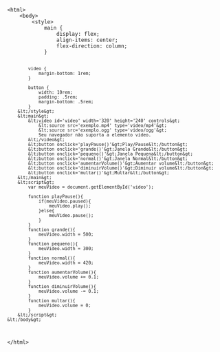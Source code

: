 <Code language='html'>
&lt;html&gt;
    &lt;body&gt;
        &lt;style&gt;
            main {
                display: flex;
                align-items: center;
                flex-direction: column;
            }

            video {
                margin-bottom: 1rem;
            }

            button {
                width: 10rem;
                padding: .5rem;
                margin-bottom: .5rem;
            }
        &lt;/style&gt;
        &lt;main&gt;
            &lt;video id='video' width='320' height='240' controls&gt;
                &lt;source src='exemplo.mp4' type='video/mp4'&gt;
                &lt;source src='exemplo.ogg' type='video/ogg'&gt;
                Seu navegador não suporta a elemento video.
            &lt;/video&gt;
            &lt;button onclick='playPause()'&gt;Play/Pause&lt;/button&gt;
            &lt;button onclick='grande()'&gt;Janela Grande&lt;/button&gt;
            &lt;button onclick='pequeno()'&gt;Janela Pequena&lt;/button&gt;
            &lt;button onclick='normal()'&gt;Janela Normal&lt;/button&gt;
            &lt;button onclick='aumentarVolume()'&gt;Aumentar volume&lt;/button&gt;
            &lt;button onclick='diminuirVolume()'&gt;Diminuir volume&lt;/button&gt;
            &lt;button onclick='multar()'&gt;Multar&lt;/button&gt;
        &lt;/main&gt;
        &lt;script&gt;
            var meuVideo = document.getElementById('video');

            function playPause(){
                if(meuVideo.paused){
                    meuVideo.play();
                }else{
                    meuVideo.pause();
                }
            }
            function grande(){
                meuVideo.width = 500;
            }
            function pequeno(){
                meuVideo.width = 300;
            }
            function normal(){
                meuVideo.width = 420;
            }
            function aumentarVolume(){
                meuVideo.volume += 0.1;
            }
            function diminuirVolume(){
                meuVideo.volume -= 0.1;
            }
            function multar(){
                meuVideo.volume = 0;
            }
        &lt;/script&gt;
    &lt;/body&gt;
&lt;/html&gt;
</Code>